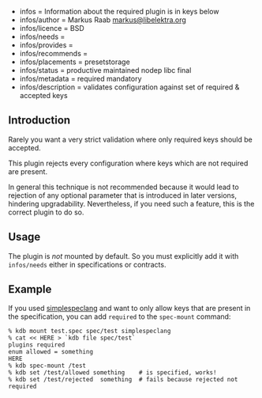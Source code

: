 - infos = Information about the required plugin is in keys below
- infos/author = Markus Raab <markus@libelektra.org>
- infos/licence = BSD
- infos/needs =
- infos/provides =
- infos/recommends =
- infos/placements = presetstorage
- infos/status = productive maintained nodep libc final
- infos/metadata = required mandatory
- infos/description = validates configuration against set of required & accepted keys

## Introduction ##

Rarely you want a very strict validation where only required
keys should be accepted.

This plugin rejects every configuration where keys which are
not required are present.

In general this technique is not recommended because it
would lead to rejection of any optional parameter that is
introduced in later versions, hindering upgradability.
Nevertheless, if you need such a feature, this is the
correct plugin to do so.

## Usage ##

The plugin is *not* mounted by default.
So you must explicitly add it with `infos/needs`
either in specifications or contracts.

## Example ##

If you used [simplespeclang](/src/plugins/simplespeclang) and want to
only allow keys that are present in the specification, you can add `required`
to the `spec-mount` command:

    % kdb mount test.spec spec/test simplespeclang
    % cat << HERE > `kdb file spec/test`
    plugins required
    enum allowed = something
    HERE
    % kdb spec-mount /test
    % kdb set /test/allowed something    # is specified, works!
    % kdb set /test/rejected  something  # fails because rejected not required

